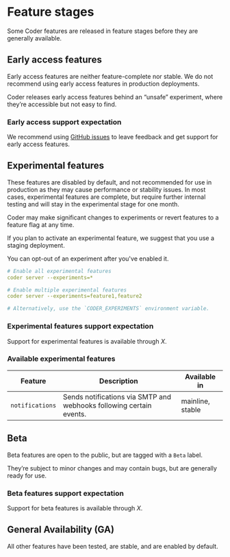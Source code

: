 # Feature stages

Some Coder features are released in feature stages before they are generally
available.

## Early access features

Early access features are neither feature-complete nor stable. We do not
recommend using early access features in production deployments.

Coder releases early access features behind an “unsafe” experiment, where
they’re accessible but not easy to find.

### Early access support expectation

We recommend using [GitHub issues](https://github.com/coder/coder/issues) to
leave feedback and get support for early access features.

## Experimental features

These features are disabled by default, and not recommended for use in
production as they may cause performance or stability issues. In most cases,
experimental features are complete, but require further internal testing and
will stay in the experimental stage for one month.

Coder may make significant changes to experiments or revert features to a
feature flag at any time.

If you plan to activate an experimental feature, we suggest that you use a
staging deployment.

You can opt-out of an experiment after you've enabled it.

```yaml
# Enable all experimental features
coder server --experiments=*

# Enable multiple experimental features
coder server --experiments=feature1,feature2

# Alternatively, use the `CODER_EXPERIMENTS` environment variable.
```

### Experimental features support expectation

Support for experimental features is available through _X_.

### Available experimental features

<!-- Code generated by scripts/release/docs_update_experiments.sh. DO NOT EDIT. -->
<!-- BEGIN: available-experimental-features -->

| Feature         | Description                                                         | Available in     |
| --------------- | ------------------------------------------------------------------- | ---------------- |
| `notifications` | Sends notifications via SMTP and webhooks following certain events. | mainline, stable |

<!-- END: available-experimental-features -->

## Beta

Beta features are open to the public, but are tagged with a `Beta` label.

They’re subject to minor changes and may contain bugs, but are generally ready
for use.

### Beta features support expectation

Support for beta features is available through _X_.

## General Availability (GA)

All other features have been tested, are stable, and are enabled by default.

